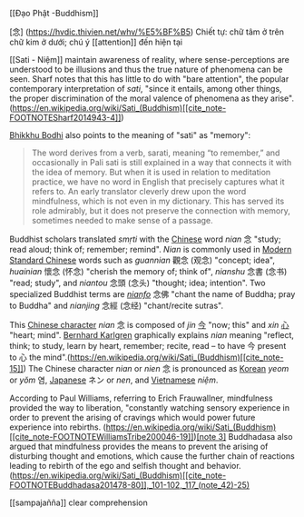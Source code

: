 [[Đạo Phật -Buddhism]]

[念] (https://hvdic.thivien.net/whv/%E5%BF%B5) Chiết tự: chữ tâm ở trên chữ kim ở dưới; chú ý [[attention]] đến hiện tại

[[Sati - Niệm]] maintain awareness of reality, where sense-perceptions are understood to be illusions and thus the true nature of phenomena can be seen. Sharf notes that this has little to do with "bare attention", the popular contemporary interpretation of _sati_, "since it entails, among other things, the proper discrimination of the moral valence of phenomena as they arise". (https://en.wikipedia.org/wiki/Sati_(Buddhism)[[cite_note-FOOTNOTESharf2014943-4]])


[Bhikkhu Bodhi](https://en.wikipedia.org/wiki/Bhikkhu_Bodhi "Bhikkhu Bodhi") also points to the meaning of "sati" as "memory":

> The word derives from a verb, sarati, meaning “to remember,” and occasionally in Pali sati is still explained in a way that connects it with the idea of memory. But when it is used in relation to meditation practice, we have no word in English that precisely captures what it refers to. An early translator cleverly drew upon the word mindfulness, which is not even in my dictionary. This has served its role admirably, but it does not preserve the connection with memory, sometimes needed to make sense of a passage.

Buddhist scholars translated _smṛti_ with the [Chinese](https://en.wikipedia.org/wiki/Chinese_language "Chinese language") word _nian_ 念 "study; read aloud; think of; remember; remind". _Nian_ is commonly used in [Modern Standard Chinese](https://en.wikipedia.org/wiki/Modern_Standard_Chinese "Modern Standard Chinese") words such as _guannian_ 觀念 (观念) "concept; idea", _huainian_ 懷念 (怀念) "cherish the memory of; think of", _nianshu_ 念書 (念书) "read; study", and _niantou_ 念頭 (念头) "thought; idea; intention". Two specialized Buddhist terms are _[nianfo](https://en.wikipedia.org/wiki/Nianfo "Nianfo")_ 念佛 "chant the name of Buddha; pray to Buddha" and _nianjing_ 念經 (念经) "chant/recite sutras".

This [Chinese character](https://en.wikipedia.org/wiki/Chinese_character "Chinese character") _nian_ 念 is composed of _jin_ [今](https://en.wiktionary.org/wiki/%E4%BB%8A "wikt:今") "now; this" and _xin_ [心](https://en.wiktionary.org/wiki/%E5%BF%83 "wikt:心") "heart; mind". [Bernhard Karlgren](https://en.wikipedia.org/wiki/Bernhard_Karlgren "Bernhard Karlgren") graphically explains _nian_ meaning "reflect, think; to study, learn by heart, remember; recite, read – to have 今 present to 心 the mind".(https://en.wikipedia.org/wiki/Sati_(Buddhism)[[cite_note-15]]) The Chinese character _nian_ or _nien_ 念 is pronounced as [Korean](https://en.wikipedia.org/wiki/Korean_language "Korean language") _yeom_ or _yŏm_ 염, [Japanese](https://en.wikipedia.org/wiki/Japanese_language "Japanese language") ネン or _nen_, and [Vietnamese](https://en.wikipedia.org/wiki/Vietnamese_language "Vietnamese language") _niệm_.

According to Paul Williams, referring to Erich Frauwallner, mindfulness provided the way to liberation, "constantly watching sensory experience in order to prevent the arising of cravings which would power future experience into rebirths. (https://en.wikipedia.org/wiki/Sati_(Buddhism)[[cite_note-FOOTNOTEWilliamsTribe200046-19]])[[note 3]](https://en.wikipedia.org/wiki/Sati_(Buddhism)[[cite_note-24]])  Buddhadasa also argued that mindfulness provides the means to prevent the arising of disturbing thought and emotions, which cause the further chain of reactions leading to rebirth of the ego and selfish thought and behavior.(https://en.wikipedia.org/wiki/Sati_(Buddhism)[[cite_note-FOOTNOTEBuddhadasa201478-80]],_101-102,_117_(note_42)-25)

[[sampajañña]] clear comprehension